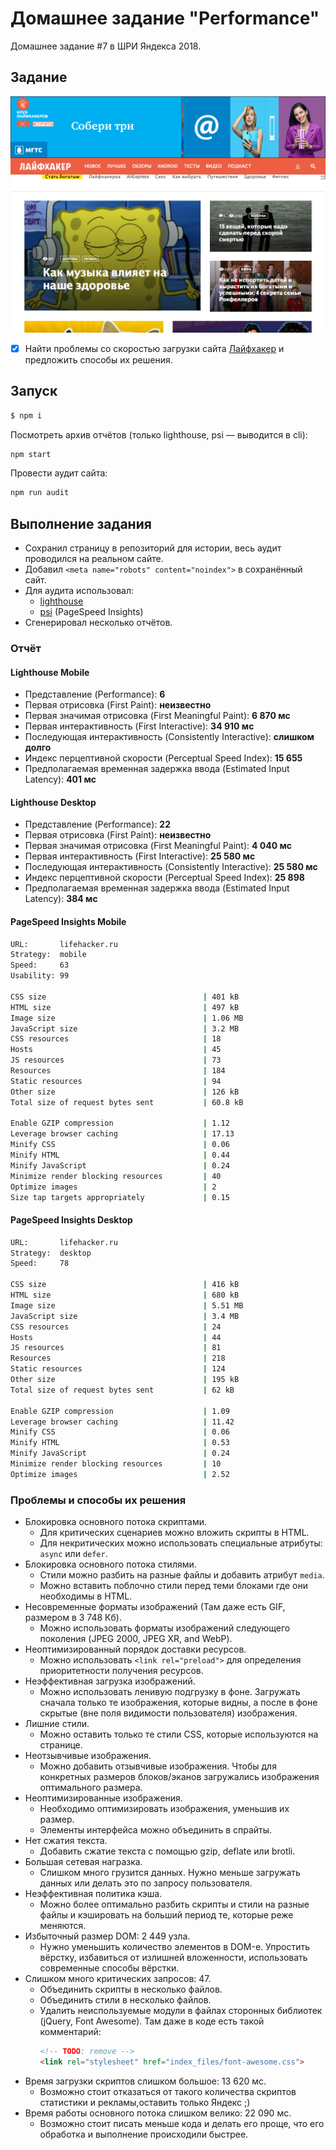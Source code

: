 # Домашнее задание "Performance"

Домашнее задание #7 в ШРИ Яндекса 2018.

## Задание

![Лайфхакер](reports/screenshot.png)

- [x] Найти проблемы со скоростью загрузки сайта [Лайфхакер](https://lifehacker.ru) и предложить способы их решения.

## Запуск

```bash
$ npm i
```

Посмотреть архив отчётов (только lighthouse, psi — выводится в cli):

```bash
npm start
```

Провести аудит сайта:

```bash
npm run audit
```

## Выполнение задания

- Сохранил страницу в репозиторий для истории, весь аудит проводился на реальном сайте.
- Добавил `<meta name="robots" content="noindex">` в сохранённый сайт.
- Для аудита использовал:
  - [lighthouse](https://github.com/GoogleChrome/lighthouse)
  - [psi](https://github.com/addyosmani/psi) (PageSpeed Insights)
- Сгенерировал несколько отчётов.

### Отчёт

#### Lighthouse Mobile

- Представление (Performance): **6**
- Первая отрисовка (First Paint): **неизвестно**
- Первая значимая отрисовка (First Meaningful Paint): **6 870 мс**
- Первая интерактивность (First Interactive): **34 910 мс**
- Последующая интерактивность (Consistently Interactive): **слишком долго**
- Индекс перцептивной скорости (Perceptual Speed Index): **15 655**
- Предполагаемая временная задержка ввода (Estimated Input Latency): **401 мс**

#### Lighthouse Desktop

- Представление (Performance): **22**
- Первая отрисовка (First Paint): **неизвестно**
- Первая значимая отрисовка (First Meaningful Paint): **4 040 мс**
- Первая интерактивность (First Interactive): **25 580 мс**
- Последующая интерактивность (Consistently Interactive): **25 580 мс**
- Индекс перцептивной скорости (Perceptual Speed Index): **25 898**
- Предполагаемая временная задержка ввода (Estimated Input Latency): **384 мс**

#### PageSpeed Insights Mobile

```bash
URL:       lifehacker.ru
Strategy:  mobile
Speed:     63
Usability: 99

CSS size                                   | 401 kB
HTML size                                  | 497 kB
Image size                                 | 1.06 MB
JavaScript size                            | 3.2 MB
CSS resources                              | 18
Hosts                                      | 45
JS resources                               | 73
Resources                                  | 184
Static resources                           | 94
Other size                                 | 126 kB
Total size of request bytes sent           | 60.8 kB

Enable GZIP compression                    | 1.12
Leverage browser caching                   | 17.13
Minify CSS                                 | 0.06
Minify HTML                                | 0.44
Minify JavaScript                          | 0.24
Minimize render blocking resources         | 40
Optimize images                            | 2
Size tap targets appropriately             | 0.15
```

#### PageSpeed Insights Desktop

```bash
URL:       lifehacker.ru
Strategy:  desktop
Speed:     78

CSS size                                   | 416 kB
HTML size                                  | 680 kB
Image size                                 | 5.51 MB
JavaScript size                            | 3.4 MB
CSS resources                              | 24
Hosts                                      | 44
JS resources                               | 81
Resources                                  | 218
Static resources                           | 124
Other size                                 | 195 kB
Total size of request bytes sent           | 62 kB

Enable GZIP compression                    | 1.09
Leverage browser caching                   | 11.42
Minify CSS                                 | 0.06
Minify HTML                                | 0.53
Minify JavaScript                          | 0.24
Minimize render blocking resources         | 10
Optimize images                            | 2.52
```

### Проблемы и способы их решения

- Блокировка основного потока скриптами.
    - Для критических сценариев можно вложить скрипты в HTML.
    - Для некритических можно использовать специальные атрибуты: `async` или `defer`.
- Блокировка основного потока стилями.
    - Стили можно разбить на разные файлы и добавить атрибут `media`.
    - Можно вставить поблочно стили перед теми блоками где они необходимы в HTML.
- Несовременные форматы изображений (Там даже есть GIF, размером в 3 748 Кб).
    - Можно использовать форматы изображений следующего поколения (JPEG 2000, JPEG XR, and WebP).
- Неоптимизированный порядок доставки ресурсов.
    - Можно использовать `<link rel="preload">` для определения приоритетности получения ресурсов.
- Неэффективная загрузка изображений.
    - Можно использовать ленивую подгрузку в фоне. Загружать сначала только те изображения, которые видны, а после в фоне скрытые (вне поля видимости пользователя) изображения.
- Лишние стили.
    - Можно оставить только те стили CSS, которые используются на странице.
- Неотзывчивые изображения.
    - Можно добавить отзывчивые изображения. Чтобы для конкретных размеров блоков/эканов загружались изображения оптимального размера.
- Неоптимизированные изображения.
    - Необходимо оптимизировать изображения, уменьшив их размер.
    - Элементы интерфейса можно объединить в спрайты.
- Нет сжатия текста.
    - Добавить сжатие текста с помощью gzip, deflate или brotli.
- Большая сетевая награзка.
    - Слишком много грузится данных. Нужно меньше загружать данных или делать это по запросу пользователя.
- Неэффективная политика кэша.
    - Можно более оптимально разбить скрипты и стили на разные файлы и кэшировать на больший период те, которые реже меняются.
- Избыточный размер DOM: 2 449 узла.
    - Нужно уменьшить количество элементов в DOM-е. Упростить вёрстку, избавиться от излишней вложенности, использовать современные способы вёрстки.
- Слишком много критических запросов: 47.
    - Объединить скрипты в несколько файлов.
    - Объединить стили в несколько файлов.
    - Удалить неиспользуемые модули в файлах сторонных библиотек (jQuery, Font Awesome). Там даже в коде есть такой комментарий:
        ```html
        <!-- TODO: remove -->
        <link rel="stylesheet" href="index_files/font-awesome.css">
        ```
- Время загрузки скриптов слишком большое: 13 620 мс.
    - Возможно стоит отказаться от такого количества скриптов статистики и рекламы,оставить только Яндекс ;)
- Время работы основного потока слишком велико: 22 090 мс.
    - Возможно стоит писать меньше кода и делать его проще, что его обработка и выполнение происходили быстрее.
